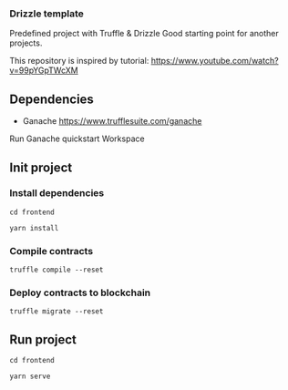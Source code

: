 ### Drizzle template
Predefined project with Truffle & Drizzle
Good starting point for another projects.

This repository is inspired by tutorial:
https://www.youtube.com/watch?v=99pYGpTWcXM


## Dependencies
- Ganache https://www.trufflesuite.com/ganache

Run Ganache quickstart Workspace

## Init project
### Install dependencies
```cd frontend```

```yarn install```

### Compile contracts
```truffle compile --reset```

### Deploy contracts to blockchain
```truffle migrate --reset```

## Run project
```cd frontend```

```yarn serve```
